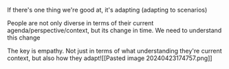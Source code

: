 If there's one thing we're good at, it's adapting (adapting to scenarios)

People are not only diverse in terms of their current agenda/perspective/context, but its change in time. We need to understand this change

The key is empathy. Not just in terms of what understanding they're current context, but also how they adapt![[Pasted image 20240423174757.png]]

